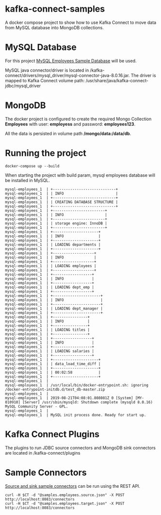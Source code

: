 # kafka-connect-samples
A docker compose project to show how to use Kafka Connect to move data from MySQL database into MongoDB collections.

# MySQL Database
For this project [MySQL Employees Sample Database](https://dev.mysql.com/doc/employee/en/) will be used.

MySQL java connector/driver is located in /kafka-connect/drivers/mysql_driver/mysql-connector-java-8.0.16.jar. The driver is mapped to Kafka Connect volume path: /usr/share/java/kafka-connect-jdbc/mysql_driver
 
# MongoDB
The docker project is configured to create the required Mongo Collection **Employees** with user: **employess** and password: **employees123**. 

All the data is persisted in volume path **/mongo/data:/data/db**.

# Running the project

```
docker-compose up --build
```

When starting the project with build param, mysql employees database will be installed in MySQL.

```
mysql-employees_1  | +-----------------------------+
mysql-employees_1  | | INFO                        |
mysql-employees_1  | +-----------------------------+
mysql-employees_1  | | CREATING DATABASE STRUCTURE |
mysql-employees_1  | +-----------------------------+
mysql-employees_1  | +------------------------+
mysql-employees_1  | | INFO                   |
mysql-employees_1  | +------------------------+
mysql-employees_1  | | storage engine: InnoDB |
mysql-employees_1  | +------------------------+
mysql-employees_1  | +---------------------+
mysql-employees_1  | | INFO                |
mysql-employees_1  | +---------------------+
mysql-employees_1  | | LOADING departments |
mysql-employees_1  | +---------------------+
mysql-employees_1  | +-------------------+
mysql-employees_1  | | INFO              |
mysql-employees_1  | +-------------------+
mysql-employees_1  | | LOADING employees |
mysql-employees_1  | +-------------------+
mysql-employees_1  | +------------------+
mysql-employees_1  | | INFO             |
mysql-employees_1  | +------------------+
mysql-employees_1  | | LOADING dept_emp |
mysql-employees_1  | +------------------+
mysql-employees_1  | +----------------------+
mysql-employees_1  | | INFO                 |
mysql-employees_1  | +----------------------+
mysql-employees_1  | | LOADING dept_manager |
mysql-employees_1  | +----------------------+
mysql-employees_1  | +----------------+
mysql-employees_1  | | INFO           |
mysql-employees_1  | +----------------+
mysql-employees_1  | | LOADING titles |
mysql-employees_1  | +----------------+
mysql-employees_1  | +------------------+
mysql-employees_1  | | INFO             |
mysql-employees_1  | +------------------+
mysql-employees_1  | | LOADING salaries |
mysql-employees_1  | +------------------+
mysql-employees_1  | +---------------------+
mysql-employees_1  | | data_load_time_diff |
mysql-employees_1  | +---------------------+
mysql-employees_1  | | 00:02:58            |
mysql-employees_1  | +---------------------+
mysql-employees_1  | 
mysql-employees_1  | /usr/local/bin/docker-entrypoint.sh: ignoring /docker-entrypoint-initdb.d/test_db-master.zip
mysql-employees_1  | 
mysql-employees_1  | 2019-08-21T04:08:01.808081Z 0 [System] [MY-010910] [Server] /usr/sbin/mysqld: Shutdown complete (mysqld 8.0.16)  MySQL Community Server - GPL.
mysql-employees_1  | 
mysql-employees_1  | MySQL init process done. Ready for start up.
```

# Kafka Connect Plugins

The plugins to run JDBC source connectors and MongoDB sink connectors are located in /kafka-connect/plugins

# Sample Connectors

[Source and sink sample connectors](/kafka-connect/scripts) can be run using the REST API. 

```
curl -H $CT -d "@samples.employees.source.json" -X POST http://localhost:8083/connectors
curl -H $CT -d "@samples.employees.target.json" -X POST http://localhost:8083/connectors
```